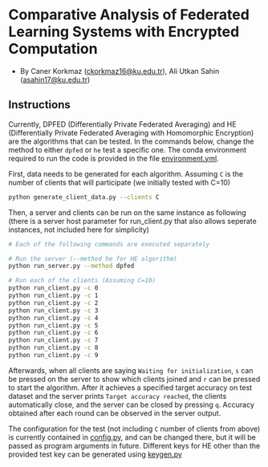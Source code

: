 # Comparative Analysis of Federated Learning Systems with Encrypted Computation

- By Caner Korkmaz (ckorkmaz16@ku.edu.tr), Ali Utkan Sahin (asahin17@ku.edu.tr)

## Instructions

Currently, DPFED (Differentially Private Federated Averaging) and HE (Differentially Private Federated Averaging with
Homomorphic Encryption) are the algorithms that can be tested. In the commands below, change the method to
either `dpfed` or `he` test a specific one. The conda environment required to run the code is provided in the
file [environment.yml](./environment.yml).

First, data needs to be generated for each algorithm. Assuming `C` is the number of clients that will participate (we
initially tested with C=10)

```bash
python generate_client_data.py --clients C
```

Then, a server and clients can be run on the same instance as following
(there is a server host parameter for run_client.py that also allows seperate instances, not included here for
simplicity)

```bash
# Each of the following commands are executed separately

# Run the server (--method he for HE algorithm)
python run_server.py --method dpfed

# Run each of the clients (Assuming C=10)
python run_client.py -c 0
python run_client.py -c 1
python run_client.py -c 2
python run_client.py -c 3
python run_client.py -c 4
python run_client.py -c 5
python run_client.py -c 6
python run_client.py -c 7
python run_client.py -c 8
python run_client.py -c 9
```

Afterwards, when all clients are saying `Waiting for initialization`, `s` can be pressed on the server to show which
clients joined and `r` can be pressed to start the algorithm. After it achieves a specified target accuracy on test
dataset and the server prints `Target accuracy reached`, the clients automatically close, and the server can be closed
by pressing `q`. Accuracy obtained after each round can be observed in the server output.

The configuration for the test (not including `C` number of clients from above) is currently contained
in [config.py](./config.py), and can be changed there, but it will be passed as program arguments in future. Different
keys for HE other than the provided test key can be generated using [keygen.py](./keygen.py)